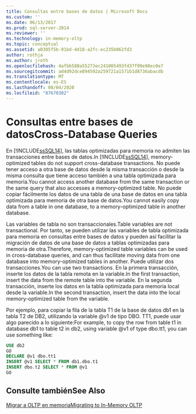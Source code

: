 ```yaml
---
title: Consultas entre bases de datos | Microsoft Docs
ms.custom: ''
ms.date: 06/13/2017
ms.prod: sql-server-2014
ms.reviewer: ''
ms.technology: in-memory-oltp
ms.topic: conceptual
ms.assetid: a0305f5b-91bd-4d18-a2fc-ec235b062fd3
author: rothja
ms.author: jroth
ms.openlocfilehash: 4afbb580a55273ec241005493fd37f99e98ec0e7
ms.sourcegitcommit: ad4d92dce894592a259721a1571b1d8736abacdb
ms.translationtype: MT
ms.contentlocale: es-ES
ms.lasthandoff: 08/04/2020
ms.locfileid: "87670382"
---
```

# <a name="cross-database-queries"></a><span data-ttu-id="4a1b2-102">Consultas entre bases de datos</span><span class="sxs-lookup"><span data-stu-id="4a1b2-102">Cross-Database Queries</span></span>
  <span data-ttu-id="4a1b2-103">En [!INCLUDE[ssSQL14](../../includes/sssql14-md.md)], las tablas optimizadas para memoria no admiten las transacciones entre bases de datos.</span><span class="sxs-lookup"><span data-stu-id="4a1b2-103">In [!INCLUDE[ssSQL14](../../includes/sssql14-md.md)], memory-optimized tables do not support cross-database transactions.</span></span> <span data-ttu-id="4a1b2-104">No puede tener acceso a otra base de datos desde la misma transacción o desde la misma consulta que tiene acceso también a una tabla optimizada para memoria.</span><span class="sxs-lookup"><span data-stu-id="4a1b2-104">You cannot access another database from the same transaction or the same query that also accesses a memory-optimized table.</span></span> <span data-ttu-id="4a1b2-105">No puede copiar fácilmente los datos de una tabla de una base de datos en una tabla optimizada para memoria de otra base de datos.</span><span class="sxs-lookup"><span data-stu-id="4a1b2-105">You cannot easily copy data from a table in one database, to a memory-optimized table in another database.</span></span>  
  
 <span data-ttu-id="4a1b2-106">Las variables de tabla no son transaccionales.</span><span class="sxs-lookup"><span data-stu-id="4a1b2-106">Table variables are not transactional.</span></span> <span data-ttu-id="4a1b2-107">Por tanto, se pueden utilizar las variables de tabla optimizada para memoria en consultas entre bases de datos y pueden así facilitar la migración de datos de una base de datos a tablas optimizadas para memoria de otra.</span><span class="sxs-lookup"><span data-stu-id="4a1b2-107">Therefore, memory-optimized table variables can be used in cross-database queries, and can thus facilitate moving data from one database into memory-optimized tables in another.</span></span> <span data-ttu-id="4a1b2-108">Puede utilizar dos transacciones.</span><span class="sxs-lookup"><span data-stu-id="4a1b2-108">You can use two transactions.</span></span> <span data-ttu-id="4a1b2-109">En la primera transacción, inserte los datos de la tabla remota en la variable.</span><span class="sxs-lookup"><span data-stu-id="4a1b2-109">In the first transaction, insert the data from the remote table into the variable.</span></span> <span data-ttu-id="4a1b2-110">En la segunda transacción, inserte los datos en la tabla optimizada para memoria local desde la variable.</span><span class="sxs-lookup"><span data-stu-id="4a1b2-110">In the second transaction, insert the data into the local memory-optimized table from the variable.</span></span>  
  
 <span data-ttu-id="4a1b2-111">Por ejemplo, para copiar la fila de la tabla T1 de la base de datos db1 en la tabla T2 de DB2, utilizando la variable @v1 de tipo DBO. TT1, puede usar algo parecido a lo siguiente:</span><span class="sxs-lookup"><span data-stu-id="4a1b2-111">For example, to copy the row from table t1 in database db1 to table t2 in db2, using variable @v1 of type dbo.tt1, you can use something like:</span></span>  
  
```sql  
USE db2   
GO   
DECLARE @v1 dbo.tt1   
INSERT @v1 SELECT * FROM db1.dbo.t1   
INSERT dbo.t2 SELECT * FROM @v1   
GO  
```  
  
## <a name="see-also"></a><span data-ttu-id="4a1b2-112">Consulte también</span><span class="sxs-lookup"><span data-stu-id="4a1b2-112">See Also</span></span>  
 [<span data-ttu-id="4a1b2-113">Migrar a OLTP en memoria</span><span class="sxs-lookup"><span data-stu-id="4a1b2-113">Migrating to In-Memory OLTP</span></span>](migrating-to-in-memory-oltp.md)  
  
  
